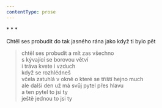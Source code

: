 ```yaml
---
contentType: prose
---
```


\* \* \*

Chtěl ses probudit do tak jasného rána jako když ti bylo pět

> chtěl ses probudit a mít zas všechno  
> s kývající se borovou větví  
> i tráva kvete i vzduch  
> když se rozhlédneš  
> včela zatuhlá v okně o které se tříští hejno much  
> ale další den už má svůj pytel přes hlavu  
> a ten pytel to jsi ty  
> ještě jednou to jsi ty
